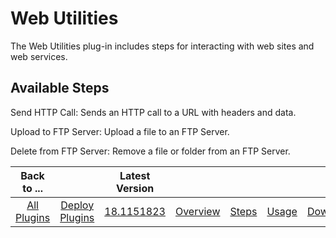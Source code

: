 
# Web Utilities

The Web Utilities plug-in includes steps for interacting with web sites and web services.


## Available Steps

Send HTTP Call: Sends an HTTP call to a URL with headers and data.

Upload to FTP Server: Upload a file to an FTP Server.

Delete from FTP Server: Remove a file or folder from an FTP Server.



|Back to ...||Latest Version|||||
| :---: | :---: | :---: | :---: | :---: | :---: | :---: |
|[All Plugins](../../index.md)|[Deploy Plugins](../README.md)|[18.1151823](https://raw.githubusercontent.com/UrbanCode/IBM-UCD-PLUGINS/main/files/web-utilities/ucd-web-utilities-18.1151823.zip)|[Overview](overview.md)|[Steps](steps.md)|[Usage](usage.md)|[Downloads](downloads.md)|
